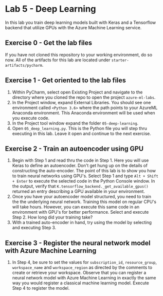 # Lab 5 - Deep Learning

In this lab you train deep learning models built with Keras and a Tensorflow backend that utilize GPUs with the Azure Machine Learning service.

## Exercise 0 - Get the lab files
If you have not cloned this repository to your working environment, do so now. All of the artifacts for this lab are located under `starter-artifacts/pycharm`.

## Exercise 1 - Get oriented to the lab files
1. Within PyCharm, select open Existing Project and navigate to the directory where you cloned the repo to open the project `azure-ml-labs`. 
2. In the Project window, expand External Libraries. You should see one environment called `<Python 3.6>` where the path points to your AzureML Anaconda environment. This Anaconda environment will be used when you execute code.
3. In the Project tool window expand the folder `05-deep-learning`.
4. Open `05_deep_learning.py`. This is the Python file you will step thru executing in this lab. Leave it open and continue to the next exercise.


## Exercise 2 - Train an autoencoder using GPU
1. Begin with Step 1 and read thru the code in Step 1. Here you will use Keras to define an autoencoder. Don't get hung up on the details of constructing the auto-encoder. The point of this lab is to show you how to train neural networks using GPU's. Select Step 1 and type `Alt + Shift + Enter` to execute the selected code in the Python Console window. In the output, verify that `K.tensorflow_backend._get_available_gpus()` returned an entry describing a GPU available in your environment.
2. Once you have your autoencoder model structured, you need to train the the underlying neural network. Training this model on regular CPU's will take hours. However, you can execute this same code in an environment with GPU's for better performance. Select and execute Step 2. How long did your training take?
3. With a trained auto-encoder in hand, try using the model by selecting and executing Step 3.

## Exercise 3 - Register the neural network model with Azure Machine Learning
1. In Step 4, be sure to set the values for `subscription_id`, `resource_group`, `workspace_name` and `workspace_region` as directed by the comments to create or retrieve your workspace. Observe that you can register a neural network model with Azure Machine Learning in exactly the same way you would register a classical machine learning model. Execute Step 4 to register the model.


 

